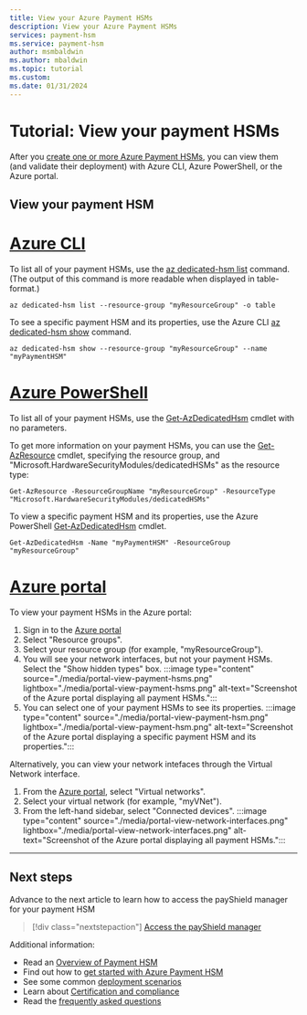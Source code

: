 ```yaml
---
title: View your Azure Payment HSMs
description: View your Azure Payment HSMs
services: payment-hsm
ms.service: payment-hsm
author: msmbaldwin
ms.author: mbaldwin
ms.topic: tutorial
ms.custom:
ms.date: 01/31/2024
---
```


# Tutorial: View your payment HSMs

After you [create one or more Azure Payment HSMs](create-payment-hsm.md), you can view them (and validate their deployment) with Azure CLI, Azure PowerShell, or the Azure portal.

## View your payment HSM

# [Azure CLI](#tab/azure-cli)

To list all of your payment HSMs, use the [az dedicated-hsm list](/cli/azure/dedicated-hsm#az-dedicated-hsm-list) command. (The output of this command is more readable when displayed in table-format.)

```azurecli-interactive
az dedicated-hsm list --resource-group "myResourceGroup" -o table
```

To see a specific payment HSM and its properties, use the Azure CLI [az dedicated-hsm show](/cli/azure/dedicated-hsm#az-dedicated-hsm-show) command.

```azurecli-interactive
az dedicated-hsm show --resource-group "myResourceGroup" --name "myPaymentHSM"
```

# [Azure PowerShell](#tab/azure-powershell)

To list all of your payment HSMs, use the [Get-AzDedicatedHsm](/powershell/module/az.dedicatedhsm/get-azdedicatedhsm) cmdlet with no parameters.

To get more information on your payment HSMs, you can use the [Get-AzResource](/powershell/module/az.dedicatedhsm/get-azdedicatedhsm) cmdlet, specifying the resource group, and "Microsoft.HardwareSecurityModules/dedicatedHSMs" as the resource type:

```azurepowershell-interactive
Get-AzResource -ResourceGroupName "myResourceGroup" -ResourceType "Microsoft.HardwareSecurityModules/dedicatedHSMs"
```

To view a specific payment HSM and its properties, use the Azure PowerShell [Get-AzDedicatedHsm](/powershell/module/az.dedicatedhsm/get-azdedicatedhsm) cmdlet.

```azurepowershell-interactive
Get-AzDedicatedHsm -Name "myPaymentHSM" -ResourceGroup "myResourceGroup"
```

# [Azure portal](#tab/azure-portal)

To view your payment HSMs in the Azure portal:

1. Sign in to the [Azure portal](https://portal.azure.com)
1. Select "Resource groups".
1. Select your resource group (for example, "myResourceGroup").
1. You will see your network interfaces, but not your payment HSMs. Select the "Show hidden types" box.
  :::image type="content" source="./media/portal-view-payment-hsms.png" lightbox="./media/portal-view-payment-hsms.png" alt-text="Screenshot of the Azure portal displaying all payment HSMs.":::
1. You can select one of your payment HSMs to see its properties.
  :::image type="content" source="./media/portal-view-payment-hsm.png" lightbox="./media/portal-view-payment-hsm.png" alt-text="Screenshot of the Azure portal displaying a specific payment HSM and its properties.":::

Alternatively, you can view your network intefaces through the Virtual Network interface.

1. From the [Azure portal](https://portal.azure.com), select "Virtual networks".
1. Select your virtual network (for example, "myVNet").
1. From the left-hand sidebar, select "Connected devices".
  :::image type="content" source="./media/portal-view-network-interfaces.png" lightbox="./media/portal-view-network-interfaces.png" alt-text="Screenshot of the Azure portal displaying all payment HSMs.":::

---

## Next steps

Advance to the next article to learn how to access the payShield manager for your payment HSM
> [!div class="nextstepaction"]
> [Access the payShield manager](access-payshield-manager.md)

Additional information:

- Read an [Overview of Payment HSM](overview.md)
- Find out how to [get started with Azure Payment HSM](getting-started.md)
- See some common [deployment scenarios](deployment-scenarios.md)
- Learn about [Certification and compliance](certification-compliance.md)
- Read the [frequently asked questions](faq.yml)
